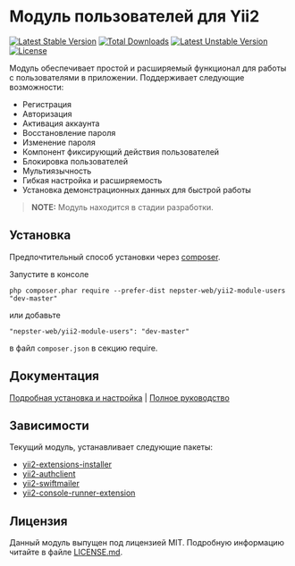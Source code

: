 # Модуль пользователей для Yii2

[![Latest Stable Version](https://poser.pugx.org/nepster-web/yii2-module-users/v/stable)](https://packagist.org/packages/nepster-web/yii2-module-users) [![Total Downloads](https://poser.pugx.org/nepster-web/yii2-module-users/downloads)](https://packagist.org/packages/nepster-web/yii2-module-users) [![Latest Unstable Version](https://poser.pugx.org/nepster-web/yii2-module-users/v/unstable)](https://packagist.org/packages/nepster-web/yii2-module-users) [![License](https://poser.pugx.org/nepster-web/yii2-module-users/license)](https://packagist.org/packages/nepster-web/yii2-module-users)


Модуль обеспечивает простой и расширяемый функционал для работы с пользователями в приложении. 
Поддерживает следующие возможности:

* Регистрация
* Авторизация
* Активация аккаунта
* Восстановление пароля
* Изменение пароля
* Компонент фиксирующий действия пользователей
* Блокировка пользователей
* Мультиязычность
* Гибкая настройка и расширяемость
* Установка демонстрационных данных для быстрой работы


> **NOTE:** Модуль находится в стадии разработки.


## Установка

Предпочтительный способ установки через [composer](http://getcomposer.org/download/).

Запустите в консоле

```
php composer.phar require --prefer-dist nepster-web/yii2-module-users "dev-master"
```

или добавьте

```
"nepster-web/yii2-module-users": "dev-master"
```

в файл `composer.json` в секцию require.


## Документация

[Подробная установка и настройка](docs/install.md) | [Полное руководство](docs/README.md)


## Зависимости

Текущий модуль, устанавливает следующие пакеты:

 * [yii2-extensions-installer](https://github.com/nepster-web/yii2-extensions-installer)
 * [yii2-authclient](https://github.com/yiisoft/yii2-authclient)
 * [yii2-swiftmailer](https://github.com/yiisoft/yii2-swiftmailer)
 * [yii2-console-runner-extension](https://github.com/vova07/yii2-console-runner-extension)
 

## Лицензия

Данный модуль выпущен под лицензией MIT. Подробную информацию читайте в файле [LICENSE.md](LICENSE.md).